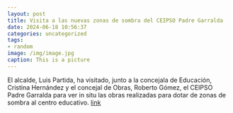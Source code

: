 ```yaml
---
layout: post
title: Visita a las nuevas zonas de sombra del CEIPSO Padre Garralda
date: 2024-06-18 10:56:37
categories: uncategorized
tags:
- random
image: /img/image.jpg
caption: This is a picture
---
```

El alcalde, Luis Partida, ha visitado, junto a la concejala de Educación, Cristina Hernández y el concejal de Obras, Roberto Gómez, el CEIPSO Padre Garralda para ver in situ las obras realizadas para dotar de zonas de sombra al centro educativo.   [link](https://www.ayto-villacanada.es/noticias/visita-a-las-nuevas-zonas-de-sombra-del-ceipso-padre-garralda/)
